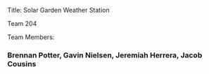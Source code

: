 Title: Solar Garden Weather Station

Team 204

Team Members:

### Brennan Potter, Gavin Nielsen, Jeremiah Herrera, Jacob Cousins
